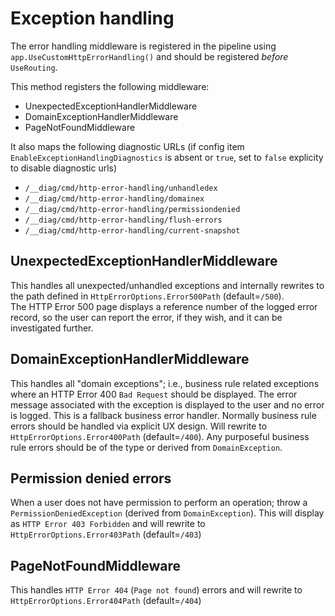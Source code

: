 # Exception handling

The error handling middleware is registered in the pipeline using `app.UseCustomHttpErrorHandling()` and should be registered _before_ `UseRouting`.

This method registers the following middleware:
- UnexpectedExceptionHandlerMiddleware
- DomainExceptionHandlerMiddleware
- PageNotFoundMiddleware

It also maps the following diagnostic URLs (if config item `EnableExceptionHandlingDiagnostics` is absent or `true`, set to `false` explicity to disable diagnostic urls)
- `/__diag/cmd/http-error-handling/unhandledex`
- `/__diag/cmd/http-error-handling/domainex`
- `/__diag/cmd/http-error-handling/permissiondenied`
- `/__diag/cmd/http-error-handling/flush-errors`
- `/__diag/cmd/http-error-handling/current-snapshot`

## UnexpectedExceptionHandlerMiddleware
This handles all unexpected/unhandled exceptions and internally rewrites to the path defined in `HttpErrorOptions.Error500Path` (default=`/500`).  
The HTTP Error 500 page displays a reference number of the logged error record, so the user can report the error, if they wish, and it can be investigated further.

## DomainExceptionHandlerMiddleware
This handles all "domain exceptions"; i.e., business rule related exceptions where an HTTP Error 400 `Bad Request` should be displayed. 
The error message associated with the exception is displayed to the user and no error is logged.  This is a fallback business error handler. 
Normally business rule errors should be handled via explicit UX design. Will rewrite to `HttpErrorOptions.Error400Path` (default=`/400`).
Any purposeful business rule errors should be of the type or derived from `DomainException`.

## Permission denied errors
When a user does not have permission to perform an operation; throw a `PermissionDeniedException` (derived from `DomainException`). 
This will display as `HTTP Error 403 Forbidden` and will rewrite to `HttpErrorOptions.Error403Path` (default=`/403`)

## PageNotFoundMiddleware
This handles `HTTP Error 404` (`Page not found`) errors and will rewrite to `HttpErrorOptions.Error404Path` (default=`/404`)



